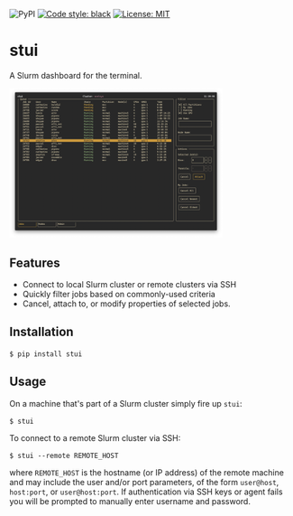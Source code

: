 ![PyPI](https://img.shields.io/pypi/v/stui)
[![Code style: black](https://img.shields.io/badge/code%20style-black-000000.svg)](https://github.com/psf/black)
[![License: MIT](https://img.shields.io/badge/License-MIT-green.svg)](https://opensource.org/licenses/MIT)

# stui
A Slurm dashboard for the terminal.

<img src="screenshot.png" alt="stui screenshot" width="75%"/>

## Features
* Connect to local Slurm cluster or remote clusters via SSH
* Quickly filter jobs based on commonly-used criteria
* Cancel, attach to, or modify properties of selected jobs.

## Installation

```shell
$ pip install stui
```

## Usage

On a machine that's part of a Slurm cluster simply fire up `stui`:

```shell
$ stui
```

To connect to a remote Slurm cluster via SSH:

```shell
$ stui --remote REMOTE_HOST
```

where `REMOTE_HOST` is the hostname (or IP address) of the remote machine and may include the user and/or port parameters, of the form `user@host`, `host:port`, or `user@host:port`. If authentication via SSH keys or agent fails you will be prompted to manually enter username and password.
